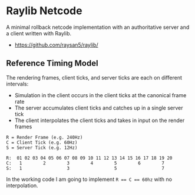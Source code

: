 # Raylib Netcode

A minimal rollback netcode implementation with an authoritative server and a client written with Raylib.

- https://github.com/raysan5/raylib/

## Reference Timing Model

The rendering frames, client ticks, and server ticks are each on different intervals:

- Simulation in the client occurs in the client ticks at the canonical frame rate
- The server accumulates client ticks and catches up in a single server tick
- The client interpolates the client ticks and takes in input on the render frames

```text
R = Render Frame (e.g. 240Hz)
C = Client Tick (e.g. 60Hz)
S = Server Tick (e.g. 12Hz)

R:  01 02 03 04 05 06 07 08 09 10 11 12 13 14 15 16 17 18 19 20
C:   1        2        3        4        5        6        7
S:   1                 3                 5                 7
```

In the working code I am going to implement `R == C == 60hz` with no interpolation.

